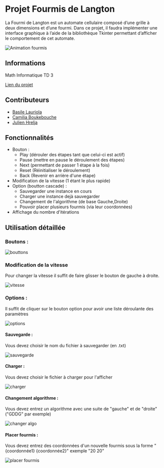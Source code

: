 
# Projet Fourmis de Langton

La Fourmi de Langton est un automate cellulaire composé d’une grille à
deux dimensions et d’une fourmi. Dans ce projet, il faudra implémenter une
interface graphique à l’aide de la bibliothèque Tkinter permettant d’afficher le
comportement de cet automate.

![Animation fourmis](https://user-images.githubusercontent.com/91540224/167257503-e6f7d059-4ecf-4c82-86d8-f2555524c07f.gif)


## Informations

Math Informatique TD 3

[Lien du projet](https://github.com/uvsq22107694/Projet2)
## Contributeurs

* [Basile Lauriola](https://github.com/uvsq22107694)
* [Camilia Boukebouche](https://github.com/uvsq22106169)
* [Julien Hrelja](https://github.com/uvsq22106999)
## Fonctionnalités

- Bouton :
    - Play (dérouler des étapes tant que celui-ci est actif)
    - Pause (mettre en pause le déroulement des étapes)
    - Next (permettant de passer 1 étape à la fois)
    - Reset (Réinitialiser le déroulement)
    - Back (Revenir en arrière d'une étape)
- Modification de la vitesse (1 étant le plus rapide)
- Option (boutton cascade) :
    - Sauvegarder une instance en cours
    - Charger une instance dejà sauvegarder
    - Changement de l'algorithme (de base Gauche,Droite)
    - Pouvoir placer plusieurs fourmis (via leur coordonnées)
- Affichage du nombre d'itérations

## Utilisation détaillée

### Boutons :

![bouttons](https://user-images.githubusercontent.com/91540224/167256682-5539d983-a673-43b6-8b3d-24c84f57b305.png)

### Modification de la vitesse

Pour changer la vitesse il suffit de faire glisser le bouton de gauche à droite.

![vitesse](https://user-images.githubusercontent.com/91540224/167256797-d4ee7fe7-3bcf-4fa6-87f4-f8020382ea60.png)

### Options :

Il suffit de cliquer sur le bouton option pour avoir une liste déroulante des paramètres

![options](https://user-images.githubusercontent.com/91540224/167256866-0c2187c5-4071-4904-b2c4-6093b50a20b2.png)

#### Sauvegarde :

Vous devez choisir le nom du fichier à sauvegarder (en .txt)

![sauvegarde](https://user-images.githubusercontent.com/91540224/167256978-22b44107-3cda-4bfb-bd0f-40088d4ad155.png)

#### Charger :

Vous devez choisir le fichier à charger pour l'afficher

![charger](https://user-images.githubusercontent.com/91540224/167257047-d3a3d166-1136-4433-835a-2f86941f6d8b.png)

#### Changement algorithme :

Vous devez entrez un algorithme avec une suite de "gauche" et de "droite" ("GDDG" par exemple)

![changer algo](https://user-images.githubusercontent.com/91540224/167257162-d395679f-f58f-4d6b-8b59-dd99ebeac982.png)

#### Placer fourmis :

Vous devez entrez des coordonnées d'un nouvelle fourmis sous la forme "\{coordonnée1} \{coordonnée2}" exemple "20 20"

![placer fourmis](https://user-images.githubusercontent.com/91540224/167257256-73f5b457-3503-4cf4-9490-5bbab7884edf.png)
